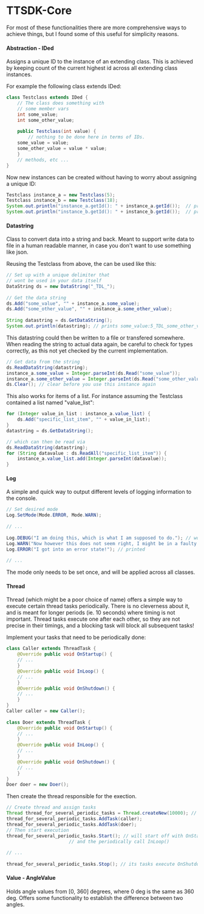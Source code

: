 # TTSDK-Core

For most of these functionalities there are more comprehensive ways to achieve things, but I found some of this useful for simplicity reasons.

#### Abstraction - IDed
  Assigns a unique ID to the instance of an extending class.
  This is achieved by keeping count of the current highest id 
  across all extending class instances.
  
  For example the following class extends IDed:
```java
class Testclass extends IDed {
    // The class does something with
    // some member vars
    int some_value;
    int some_other_value;
    
    public Testclass(int value) {
    	// nothing to be done here in terms of IDs.
	some_value = value;
	some_other_value = value * value;
    }
    // methods, etc ...
}
```
Now new instances can be created without having to worry about assigning a unique ID:
```java
Testclass instance_a = new Testclass(5);
Testclass instance_b = new Testclass(18);
System.out.println("instance_a.getId(): " + instance_a.getId());  // prints 0
System.out.println("instance_b.getId(): " + instance_b.getId());  // prints 1
```

#### Datastring
  Class to convert data into a string and back.
  Meant to support write data to file in a human 
  readable manner, in case you don't want to use
  something like json.
  
  Reusing the Testclass from above, the can be used like this:
```java
// Set up with a unique delimiter that 
// wont be used in your data itself
DataString ds = new DataString("_TDL_");
		
// Get the data string
ds.Add("some_value", "" + instance_a.some_value);
ds.Add("some_other_value", "" + instance_a.some_other_value);
		
String datastring = ds.GetDataString();
System.out.println(datastring); // prints some_value:5_TDL_some_other_value:25
```

This datastring could then be written to a file or transfered somewhere. When reading the string to actual data again, be careful to check for types correctly, as this not yet checked by the current implementation.

```java
// Get data from the string
ds.ReadDataString(datastring);
instance_a.some_value = Integer.parseInt(ds.Read("some_value"));
instance_a.some_other_value = Integer.parseInt(ds.Read("some_other_value"));
ds.Clear(); // clear before you use this instance again
```

This also works for items of a list. For instance assuming the Testclass contained a list named "value_list":

```java
for (Integer value_in_list : instance_a.value_list) {
    ds.Add("specific_list_item", "" + value_in_list);
}
datastring = ds.GetDataString();

// which can then be read via
ds.ReadDataString(datastring);
for (String datavalue : ds.ReadAll("specific_list_item")) {
    instance_a.value_list.add(Integer.parseInt(datavalue));
}
```

  
#### Log
  A simple and quick way to output different levels of 
  logging information to the console.

```java
// Set desired mode
Log.SetMode(Mode.ERROR, Mode.WARN);
		
// ...
		
Log.DEBUG("I am doing this, which is what I am supposed to do."); // wont be printed
Log.WARN("Now however this does not seem right, I might be in a faulty state."); // printed
Log.ERROR("I got into an error state!"); // printed
		
// ...
```
The mode only needs to be set once, and will be applied across all classes.
  
#### Thread
  Thread (which might be a poor choice of name) 
  offers a simple way to execute certain thread tasks
  periodically. There is no cleverness about it, and is meant
  for longer periods (ie. 10 seconds) where timing is not important.
  Thread tasks execute one after each other, so
  they are not precise in their timings, and a blocking task
  will block all subsequent tasks!
  
  Implement your tasks that need to be periodically done:
  
```java
class Caller extends ThreadTask {
    @Override public void OnStartup() {
	// ...
    }
    @Override public void InLoop() {
	// ...
    }
    @Override public void OnShutdown() {
	// ...
    }
}
Caller caller = new Caller();
		
class Doer extends ThreadTask {
    @Override public void OnStartup() {
	// ...
    }
    @Override public void InLoop() {
	// ...
    }
    @Override public void OnShutdown() {
	// ...
    }
}
Doer doer = new Doer();
```

Then create the thread responsible for the exection.

```java
// Create thread and assign tasks
Thread thread_for_several_periodic_tasks = Thread.createNew(10000); // iterate every 10ms
thread_for_several_periodic_tasks.AddTask(caller);
thread_for_several_periodic_tasks.AddTask(doer);
// Then start execution
thread_for_several_periodic_tasks.Start(); // will start off with OnStartup(),
					   // and the periodically call InLoop()
		
// ...
		
thread_for_several_periodic_tasks.Stop(); // its tasks execute OnShutdown() and then stops

```
  
#### Value - AngleValue
  Holds angle values from [0, 360] degrees, where 0 deg is
  the same as 360 deg. Offers some functionality to establish
  the difference between two angles.
